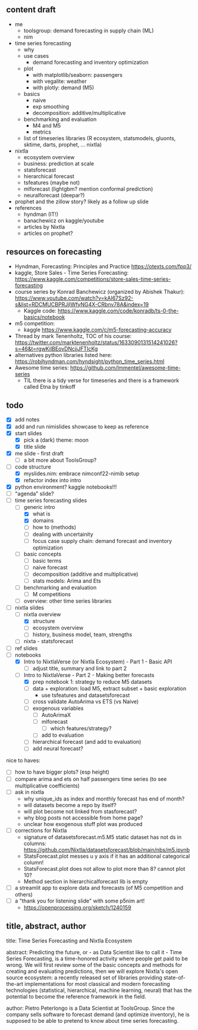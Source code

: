 
## content draft

- me
  - toolsgroup: demand forecasting in supply chain (ML)
  - nim
- time series forecasting
  - why
  - use cases
    - demand forecasting and inventory optimization
  - plot
    - with matplotlib/seaborn: passengers
    - with vegalite: weather
    - with plotly: demand (M5)
  - basics
    - naive
    - exp smoothing
    - decomposition: additive/multiplicative
  - benchmarking and evaluation
    - M4 and M5
    - metrics
  - list of timeseries libraries (R ecosystem, statsmodels, gluonts, sktime, darts, prophet, ... nixtla)
- nixtla
  - ecosystem overview
  - business: prediction at scale
  - statsforecast
  - hierarchical forecast
  - tsfeatures (maybe not)
  - mlforecast (lightgbm? mention conformal prediction)
  - neuralforecast (deepar?)
- prophet and the zillow story? likely as a follow up slide
- references
  - hyndman (IT!)
  - banachewicz on kaggle/youtube
  - articles by Nixtla
  - articles on prophet?

## resources on forecasting

- Hyndman, Forecasting: Principles and Practice https://otexts.com/fpp3/
- kaggle, Store Sales - Time Series Forecasting: https://www.kaggle.com/competitions/store-sales-time-series-forecasting
- course series by Konrad Banchewicz (organized by Abishek Thakur): https://www.youtube.com/watch?v=kAI67Sz92-s&list=RDCMUCBPRJjIWfyNG4X-CRbnv78A&index=19
  - Kaggle code: https://www.kaggle.com/code/konradb/ts-0-the-basics/notebook
- m5 competition:
  - kaggle https://www.kaggle.com/c/m5-forecasting-accuracy
- Thread by mark Tenenholtz, TOC of his course: https://twitter.com/marktenenholtz/status/1633090131514241026?s=46&t=rgwKilBEovDNcjjJFTIcKg
- alternatives python libraries listed here: https://robjhyndman.com/hyndsight/python_time_series.html
- Awesome time series: https://github.com/lmmentel/awesome-time-series
  - TIL there is a tidy verse for timeseries and there is a framework called Etna by tinkoff

## todo

- [x] add notes
- [x] add and run nimislides showcase to keep as reference
- [x] start slides
  - [x] pick a (dark) theme: moon
  - [x] title slide
- [x] me slide - first draft
  - [ ] a bit more about ToolsGroup?
- [ ] code structure
  - [x] myslides.nim: embrace nimconf22-nimib setup
  - [x] refactor index into intro
- [x] python environment? kaggle notebooks!!!
- [ ] "agenda" slide?
- [ ] time series forecasting slides
  - [ ] generic intro
    - [x] what is
    - [x] domains
    - [ ] how to (methods)
    - [ ] dealing with uncertainity
    - [ ] focus case supply chain: demand forecast and inventory optimization
  - [ ] basic concepts
    - [ ] basic terms
    - [ ] naive forecast
    - [ ] decomposition (additive and multiplicative)
    - [ ] stats models: Arima and Ets
  - [ ] benchmarking and evaluation
    - [ ] M competitions
  - [ ] overview: other time series libraries
- [ ] nixtla slides
  - [ ] nixtla overview
    - [x] structure
    - [ ] ecosystem overview
    - [ ] history, business model, team, strengths
  - [ ] nixta - statsforecast
- [ ] ref slides
- [ ] notebooks
  - [x] Intro to NixtlaVerse (or Nixtla Ecosystem) - Part 1 - Basic API
    - [ ] adjust title, summary and link to part 2
  - [ ] Intro to NixtlaVerse - Part 2 - Making better forecasts
    - [x] prep notebook 1: strategy to reduce M5 datasets
    - [ ] data + exploration: load M5, extract subset + basic exploration
      - use tsfeatures and datasetsforecast
    - [ ] cross validate AutoArima vs ETS (vs Naive)
    - [ ] exogenous variables
      - [ ] AutoArimaX
      - [ ] mlforecast
        - [ ] which features/strategy?
      - [ ] add to evaluation
    - [ ] hierarchical forecast (and add to evaluation)
    - [ ] add neural forecast?

nice to haves:
- [ ] how to have bigger plots? (esp height)
- [ ] compare arima and ets on half passengers time series (to see multiplicative coefficients)
- [ ] ask in nixtla
  - why unique_ids as index and monthly forecast has end of month?
  - will datasets become a repo by itself?
  - will plot become not linked from stasforecast?
  - why blog posts not accessible from home page?
  - unclear how exogenous stuff plot was produced
- [ ] corrections for Nixtla
  - signature of datasetsforecast.m5.M5 static dataset has not ds in columns: https://github.com/Nixtla/datasetsforecast/blob/main/nbs/m5.ipynb
  - StatsForecast.plot messes u y axis if it has an additional categorical column!
  - StatsForecast.plot does not allow to plot more than 8? cannot plot 10?
  - Method section in hierarchicalforecast lib is empty
- [ ] a streamlit app to explore data and forecasts (of M5 competition and others)
- [ ] a "thank you for listening slide" with some p5nim art!
  - https://openprocessing.org/sketch/1240159

## title, abstract, author

title: Time Series Forecasting and Nixtla Ecosystem

abstract:
Predicting the future, or - as Data Scientist like to call it - Time Series Forecasting,
is a time-honored activity where people get paid to be wrong.
We will first review some of the basic concepts and methods for creating and evaluating predictions,
then we will explore Nixtla's open source ecosystem:
a recently released set of libraries providing state-of-the-art implementations for most classical and modern forecasting technologies
(statistical, hierarchical, machine learning, neural)
that has the potential to become the reference framework in the field.

author:
Pietro Peterlongo is a Data Scientist at ToolsGroup.
Since the company sells software to forecast demand (and optimize inventory),
he is supposed to be able to pretend to know about time series forecasting.
